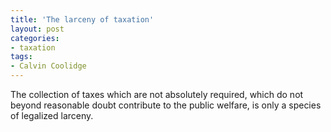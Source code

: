 ```yaml
---
title: 'The larceny of taxation'
layout: post
categories:
- taxation
tags:
- Calvin Coolidge
---
```


The collection of taxes which are not absolutely required, which do not beyond reasonable doubt contribute to the public welfare, is only a species of legalized larceny.